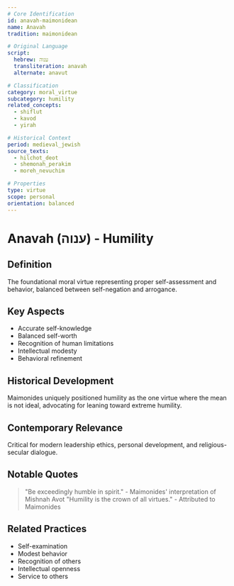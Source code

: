 ```yaml
---
# Core Identification
id: anavah-maimonidean
name: Anavah
tradition: maimonidean

# Original Language
script:
  hebrew: ענוה
  transliteration: anavah
  alternate: anavut

# Classification
category: moral_virtue
subcategory: humility
related_concepts:
  - shiflut
  - kavod
  - yirah

# Historical Context
period: medieval_jewish
source_texts:
  - hilchot_deot
  - shemonah_perakim
  - moreh_nevuchim

# Properties
type: virtue
scope: personal
orientation: balanced
---
```


# Anavah (ענוה) - Humility

## Definition
The foundational moral virtue representing proper self-assessment and behavior, balanced between self-negation and arrogance.

## Key Aspects
- Accurate self-knowledge
- Balanced self-worth
- Recognition of human limitations
- Intellectual modesty
- Behavioral refinement

## Historical Development
Maimonides uniquely positioned humility as the one virtue where the mean is not ideal, advocating for leaning toward extreme humility.

## Contemporary Relevance
Critical for modern leadership ethics, personal development, and religious-secular dialogue.

## Notable Quotes
> "Be exceedingly humble in spirit." - Maimonides' interpretation of Mishnah Avot
> "Humility is the crown of all virtues." - Attributed to Maimonides

## Related Practices
- Self-examination
- Modest behavior
- Recognition of others
- Intellectual openness
- Service to others